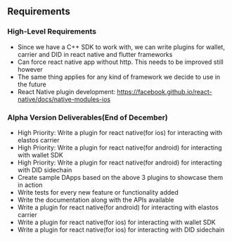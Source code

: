 ## Requirements

### High-Level Requirements
- Since we have a C++ SDK to work with, we can write plugins for wallet, carrier and DID in react native and flutter frameworks 
- Can force react native app without http. This needs to be improved still however
- The same thing applies for any kind of framework we decide to use in the future
- React Native plugin development: https://facebook.github.io/react-native/docs/native-modules-ios 

### Alpha Version Deliverables(End of December)
- High Priority: Write a plugin for react native(for ios) for interacting with elastos carrier
- High Priority: Write a plugin for react native(for android) for interacting with wallet SDK
- High Priority: Write a plugin for react native(for android) for interacting with DID sidechain
- Create sample DApps based on the above 3 plugins to showcase them in action
- Write tests for every new feature or functionality added
- Write the documentation along with the APIs available
- Write a plugin for react native(for android) for interacting with elastos carrier
- Write a plugin for react native(for ios) for interacting with wallet SDK
- Write a plugin for react native(for ios) for interacting with DID sidechain